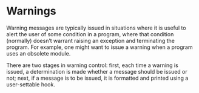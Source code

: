 # Warnings

Warning messages are typically issued in situations where it is useful to alert the user of some condition in a program, where that condition (normally) doesn’t warrant raising an exception and terminating the program. For example, one might want to issue a warning when a program uses an obsolete module.

There are two stages in warning control: first, each time a warning is issued, a determination is made whether a message should be issued or not; next, if a message is to be issued, it is formatted and printed using a user-settable hook.
